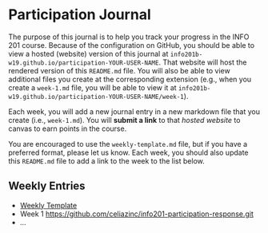 # Participation Journal
The purpose of this journal is to help you track your progress in the INFO 201 course. Because of the configuration on GitHub, you should be able to view a hosted (website) version of this journal at `info201b-w19.github.io/participation-YOUR-USER-NAME`. That website will host the rendered version of this `README.md` file. You will also be able to view additional files you create at the corresponding extension (e.g., when you create a `week-1.md` file, you will be able to view it at `info201b-w19.github.io/participation-YOUR-USER-NAME/week-1`).

Each week, you will add a new journal entry in a new markdown file that you create (i.e., `week-1.md`). You will **submit a link** to that _hosted website_ to canvas to earn points in the course. 

You are encouraged to use the `weekly-template.md` file, but if you have a preferred format, please let us know. Each week, you should also update this `README.md` file to add a link to the week to the list below. 

## Weekly Entries
- [Weekly Template](weekly-template)
- Week 1 https://github.com/celiazinc/info201-participation-response.git
- _..._
